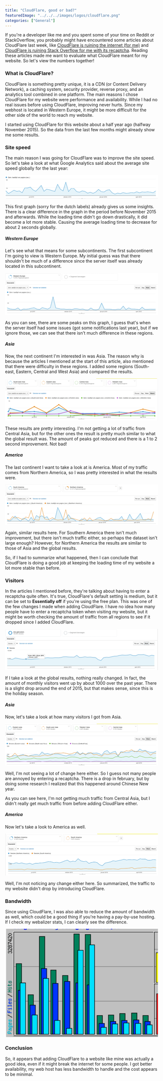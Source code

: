 ```yaml
---
title: "CloudFlare, good or bad?"
featuredImage: "../../../images/logos/cloudflare.png"
categories: ["General"]
---
```


If you're a developer like me and you spent some of your time on Reddit or StackOverflow, you probably might have encountered some articles about CloudFlare last week, like [CloudFlare is ruining the internet (for me)](http://www.slashgeek.net/2016/05/17/cloudflare-is-ruining-the-internet-for-me/) and [CloudFlare is ruining Stack Overflow for me with its recaptcha](https://meta.stackoverflow.com/questions/323537/cloudflare-is-ruining-stack-overflow-for-me-with-its-recaptcha). Reading these articles made me want to evaluate what CloudFlare meant for my website. So let's view the numbers together!

### What is CloudFlare?

CloudFlare is something pretty unique, it is a CDN (or Content Delivery Network), a caching system, security provider, reverse proxy, and an analytics tool combined in one platform. The main reasons I chose CloudFlare for my website were performance and availability. While I had no real issues before using CloudFlare, improving never hurts. Since my webhost is located in Western Europe, it might be more difficult for the other side of the world to reach my website.

I started using CloudFlare for this website about a half year ago (halfway November 2015). So the data from the last few months might already show me some results.

### Site speed

The main reason I was going for CloudFlare was to improve the site speed. So let's take a look at what Google Analytics said about the average site speed globally for the last year:

![Screenshot 2016-05-25 22.42.29](content/posts/2016/2016-05-29-cloudflare-good-bad/images/Screenshot-2016-05-25-22.42.29.png)

This first graph (sorry for the dutch labels) already gives us some insights. There is a clear difference in the graph in the period before November 2015 and afterwards. While the loading time didn't go down drastically, it did become a lot more stable. Causing the average loading time to decrease for about 2 seconds globally.

##### Western Europe

Let's see what that means for some subcontinents. The first subcontinent I'm going to view is Western Europe. My initial guess was that there shouldn't be much of a difference since the server itself was already located in this subcontinent.

![Screenshot 2016-05-25 22.49.08](content/posts/2016/2016-05-29-cloudflare-good-bad/images/Screenshot-2016-05-25-22.49.08.png)

As you can see, there are some peaks on this graph, I guess that's when the server itself had some issues (got some notifications last year), but if we ignore those, we can see that there isn't much difference in these regions.

##### Asia

Now, the next continent I'm interested in was Asia. The reason why is because the articles I mentioned at the start of this article, also mentioned that there were difficulty in these regions. I added some regions (South-east, Eastern, Central and West Asia) and compared the results.

![Screenshot 2016-05-25 22.54.31](content/posts/2016/2016-05-29-cloudflare-good-bad/images/Screenshot-2016-05-25-22.54.31.png)

These results are pretty interesting. I'm not getting a lot of traffic from Central Asia, but for the other ones the result is pretty much similar to what the global result was. The amount of peaks got reduced and there is a 1 to 2 second improvement. Not bad!

##### America

The last continent I want to take a look at is America. Most of my traffic comes from Northern America, so I was pretty interested in what the results were.

![Screenshot 2016-05-25 23.01.31](content/posts/2016/2016-05-29-cloudflare-good-bad/images/Screenshot-2016-05-25-23.01.31.png)

Again, similar results here. For Southern America there isn't much improvement, but there isn't much traffic either, so perhaps the dataset isn't large enough? However, for Northern America the results are similar to those of Asia and the global results.

So, if I had to summarize what happened, then I can conclude that CloudFlare is doing a good job at keeping the loading time of my website a lot more stable than before.

### Visitors

In the articles I mentioned before, they're talking about having to enter a recaptcha quite often. It's true, CloudFlare's default setting is medium, but it can be set to **Essentially off** if you're using the free plan. This was one of the few changes I made when adding CloudFlare. I have no idea how many people have to enter a recaptcha token when visiting my website, but it might be worth checking the amount of traffic from all regions to see if it dropped since I added CloudFlare.

![Screenshot 2016-05-25 23.09.40](content/posts/2016/2016-05-29-cloudflare-good-bad/images/Screenshot-2016-05-25-23.09.40.png)

If I take a look at the global results, nothing really changed. In fact, the amount of monthly visitors went up by about 1000 over the past year. There is a slight drop around the end of 2015, but that makes sense, since this is the holiday season.

##### Asia

Now, let's take a look at how many visitors I got from Asia.

![Screenshot 2016-05-25 23.13.13](content/posts/2016/2016-05-29-cloudflare-good-bad/images/Screenshot-2016-05-25-23.13.13.png)

Well, I'm not seeing a lot of change here either. So I guess not many people are annoyed by entering a recaptcha. There is a drop in february, but by doing some research I realized that this happened around Chinese New year.

As you can see here, I'm not getting much traffic from Central Asia, but I didn't really get much traffic from before adding CloudFlare either.

##### America

Now let's take a look to America as well.

![Screenshot 2016-05-25 23.16.46](content/posts/2016/2016-05-29-cloudflare-good-bad/images/Screenshot-2016-05-25-23.16.46.png)

Well, I'm not noticing any change either here. So summarized, the traffic to my website didn't drop by introducing CloudFlare.

### Bandwidth

Since using CloudFlare, I was also able to reduce the amount of bandwidth as well, which could be a good thing if you're having a pay-by-use hosting. If I check my webalizer stats, I can clearly see the difference.

![Screenshot 2016-05-29 15.33.01](content/posts/2016/2016-05-29-cloudflare-good-bad/images/Screenshot-2016-05-29-15.33.01.png)

### Conclusion

So, it appears that adding CloudFlare to a website like mine was actually a good idea, even if it might break the internet for some people. I got better availability, my web host has less bandwidth to handle and the cost appears to be minimal.
